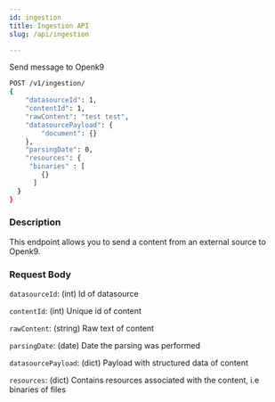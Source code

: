 ```yaml
---
id: ingestion
title: Ingestion API
slug: /api/ingestion

---
```


Send message to Openk9

```bash
POST /v1/ingestion/
{
	"datasourceId": 1,
	"contentId": 1,
	"rawContent": "test test",
	"datasourcePayload": {
		"document": {}
	},
	"parsingDate": 0,
	"resources": {
     "binaries" : [
        {}
      ]
  }
}
```

### Description

This endpoint allows you to send a content from an external source to Openk9.

### Request Body

`datasourceId`: (int) Id of datasource

`contentId`: (int) Unique id of content

`rawContent`: (string) Raw text of content

`parsingDate`: (date) Date the parsing was performed

`datasourcePayload`: (dict) Payload with structured data of content

`resources`: (dict) Contains resources associated with the content, i.e binaries of files
